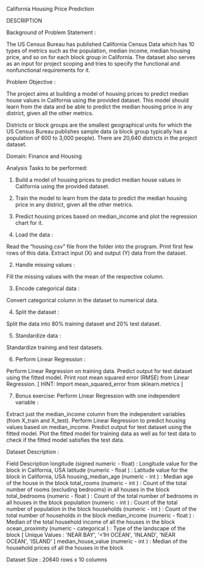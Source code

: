 California Housing Price Prediction

DESCRIPTION

Background of Problem Statement :

The US Census Bureau has published California Census Data which has 10 types of metrics such as the population, median income, median housing price, and so on for each block group in California. The dataset also serves as an input for project scoping and tries to specify the functional and nonfunctional requirements for it.

Problem Objective :

The project aims at building a model of housing prices to predict median house values in California using the provided dataset. This model should learn from the data and be able to predict the median housing price in any district, given all the other metrics.

Districts or block groups are the smallest geographical units for which the US Census Bureau
publishes sample data (a block group typically has a population of 600 to 3,000 people). There are 20,640 districts in the project dataset.

Domain: Finance and Housing

Analysis Tasks to be performed:

1. Build a model of housing prices to predict median house values in California using the provided dataset.

2. Train the model to learn from the data to predict the median housing price in any district, given all the other metrics.

3. Predict housing prices based on median_income and plot the regression chart for it.

1. Load the data :

Read the “housing.csv” file from the folder into the program.
Print first few rows of this data.
Extract input (X) and output (Y) data from the dataset.

2. Handle missing values :

Fill the missing values with the mean of the respective column.

3. Encode categorical data :

Convert categorical column in the dataset to numerical data.

4. Split the dataset : 

Split the data into 80% training dataset and 20% test dataset.

5. Standardize data :

Standardize training and test datasets.

6. Perform Linear Regression : 

Perform Linear Regression on training data.
Predict output for test dataset using the fitted model.
Print root mean squared error (RMSE) from Linear Regression.
            [ HINT: Import mean_squared_error from sklearn.metrics ]

7. Bonus exercise: Perform Linear Regression with one independent variable :

Extract just the median_income column from the independent variables (from X_train and X_test).
Perform Linear Regression to predict housing values based on median_income.
Predict output for test dataset using the fitted model.
Plot the fitted model for training data as well as for test data to check if the fitted model satisfies the test data.

Dataset Description :

Field	Description
longitude	(signed numeric - float) : Longitude value for the block in California, USA
latitude	(numeric - float ) : Latitude value for the block in California, USA
housing_median_age	(numeric - int ) : Median age of the house in the block
total_rooms	(numeric - int ) : Count of the total number of rooms (excluding bedrooms) in all houses in the block
total_bedrooms	(numeric - float ) : Count of the total number of bedrooms in all houses in the block
population	(numeric - int ) : Count of the total number of population in the block
households	(numeric - int ) : Count of the total number of households in the block
median_income	(numeric - float ) : Median of the total household income of all the houses in the block
ocean_proximity	(numeric - categorical ) : Type of the landscape of the block [ Unique Values : 'NEAR BAY', '<1H OCEAN', 'INLAND', 'NEAR OCEAN', 'ISLAND'  ]
median_house_value	(numeric - int ) : Median of the household prices of all the houses in the block
 

Dataset Size : 20640 rows x 10 columns
